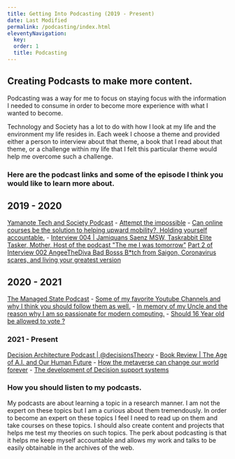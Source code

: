 ```yaml
---
title: Getting Into Podcasting (2019 - Present) 
date: Last Modified 
permalink: /podcasting/index.html
eleventyNavigation:
  key: 
  order: 1
  title: Podcasting
---
```



## Creating Podcasts to make more content.

Podcasting was a way for me to focus on staying focus with the information I needed to consume in order to become more experience with what I wanted to become. 

Technology and Society has a lot to do with how I look at my life and the environment my life resides in. Each week I choose a theme and provided either a person to interview about that theme, a book that I read about that theme, or a challenge within my life that I felt this particular theme would help me overcome such a challenge.

### Here are the podcast links and some of the episode I think you would like to learn more about.

## 2019 - 2020
[Yamanote Tech and Society Podcast](https://podcasts.google.com/feed/aHR0cHM6Ly9hbmNob3IuZm0vcy9lNzJlOWUwL3BvZGNhc3QvcnNz)
    - [Attempt the impossible](https://anchor.fm/yamanote-tech/episodes/Episode-18--Attempt-the-impossible-Everyday-eac4d1/a-a190ed2)
    - [Can online courses be the solution to helping upward mobility?, Holding yourself accountable.](https://podcasts.google.com/feed/aHR0cHM6Ly9hbmNob3IuZm0vcy9lNzJlOWUwL3BvZGNhc3QvcnNz/episode/N2EwNDhjNTItOWQzOC00MDI0LWE1MDAtZDNkYThiODQ3MWQx?sa=X&ved=0CAUQkfYCahcKEwig9JHX_tr1AhUAAAAAHQAAAAAQMw)
    - [Interview 004 | Jamiquans Saenz MSW, Taskrabbit Elite Tasker, Mother, Host of the podcast "The me I was tomorrow"](https://podcasts.google.com/feed/aHR0cHM6Ly9hbmNob3IuZm0vcy9lNzJlOWUwL3BvZGNhc3QvcnNz/episode/MmMwYjQ4ODctODMwNC00NDQ2LTkyYmUtZGJkMGU5MDI4YTA1?sa=X&ved=0CAUQkfYCahcKEwig9JHX_tr1AhUAAAAAHQAAAAAQMw)
[Part 2 of Interview 002 AngeeTheDiva Bad Bosss B*tch from Saigon, Coronavirus scares, and living your greatest version](https://podcasts.google.com/feed/aHR0cHM6Ly9hbmNob3IuZm0vcy9lNzJlOWUwL3BvZGNhc3QvcnNz/episode/OGZjNjRkM2QtZTAwNi00ZDM3LWIxMjctOTJjZmYyOWNhMjMz?sa=X&ved=0CAUQkfYCahcKEwjIgcv0_tr1AhUAAAAAHQAAAAAQAQ)

## 2020 - 2021

[The Managed State Podcast](https://podcasts.google.com/feed/aHR0cHM6Ly9hbmNob3IuZm0vcy8zNWM1YmMyMC9wb2RjYXN0L3Jzcw/episode/NmFmZDk0MTctZWIzNS00YWFhLWE3NmYtYjYwZWE3YzBiMzM2?sa=X&ved=0CAUQkfYCahgKEwig9JHX_tr1AhUAAAAAHQAAAAAQmgE)
    - [Some of my favorite Youtube Channels and why I think you should follow them as well.](https://podcasts.google.com/feed/aHR0cHM6Ly9hbmNob3IuZm0vcy8zNWM1YmMyMC9wb2RjYXN0L3Jzcw/episode/YTMyODQ0ZmMtN2M5YS00ZGZjLWE4ZDYtYWIxMzc1Y2UyMDVm?sa=X&ved=0CAUQkfYCahgKEwig9JHX_tr1AhUAAAAAHQAAAAAQygE)
    - [In memory of my Uncle and the reason why I am so passionate for modern computing.](https://podcasts.google.com/feed/aHR0cHM6Ly9hbmNob3IuZm0vcy8zNWM1YmMyMC9wb2RjYXN0L3Jzcw/episode/ZWQ3NGI4NjUtZTNlYy00YjA3LWEzMzYtYjQ1ZjNiYjg5MmQz?sa=X&ved=0CAUQkfYCahgKEwig9JHX_tr1AhUAAAAAHQAAAAAQygE)
    - [Should 16 Year old be allowed to vote ?](https://podcasts.google.com/feed/aHR0cHM6Ly9hbmNob3IuZm0vcy8zNWM1YmMyMC9wb2RjYXN0L3Jzcw/episode/ZmI0NThjODQtNmZiNi00Njc3LTkxMTAtMDk5ODFiNTBhMTgz?sa=X&ved=0CAUQkfYCahgKEwig9JHX_tr1AhUAAAAAHQAAAAAQkwU)   

### 2021 - Present  
[Decision Architecture Podcast | @decisionsTheory](https://anchor.fm/decisionstheory)
    - [Book Review | The Age of A.I. and Our Human Future](https://anchor.fm/decisionstheory/episodes/BOOK-REVIEW-The-Age-of-A-I--and-our-Human-Future-e1d6jvc)
    - [How the metaverse can change our world forever](https://anchor.fm/decisionstheory/episodes/How-the-Metaverse-can-change-our-world-forever-e1af48g)
    - [The development of Decision support systems](https://anchor.fm/decisionstheory/episodes/The-development-of-Decision-support-systems-e18e5co)  


### How you should listen to my podcasts.

My podcasts are about learning a topic in a research manner. I am not the expert on these topics but I am a curious about them tremendously. In order to become an expert on these topics I feel I need to read up on them and take courses on these topics. I should also create content and projects that helps me test my theories on such topics. The perk about podcasting is that it helps me keep myself accountable and allows my work and talks to be easily obtainable in the archives of the web.


